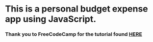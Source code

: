 # This is a personal budget expense app using JavaScript.

### Thank you to FreeCodeCamp for the tutorial found [HERE](https://www.youtube.com/watch?v=m_HJ3juuFvo) 
